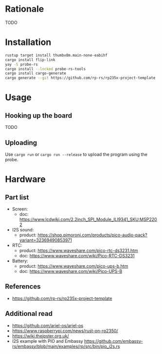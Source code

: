 
# Rationale

TODO

# Installation

```bash
rustup target install thumbv8m.main-none-eabihf
cargo install flip-link
yay -S probe-rs
cargo install --locked probe-rs-tools
cargo install cargo-generate
cargo generate --git https://github.com/rp-rs/rp235x-project-template
```


# Usage

## Hooking up the board

TODO

## Uploading

Use `cargo run` or `cargo run --release` to upload the program using the probe.

# Hardware

## Part list
- Screen:
    - doc: https://www.lcdwiki.com/2.2inch_SPI_Module_ILI9341_SKU:MSP2202
- I2S sound:
    - product: https://shop.pimoroni.com/products/pico-audio-pack?variant=32369490853971
- RTC:
    - product: https://www.waveshare.com/pico-rtc-ds3231.htm
    - doc: https://www.waveshare.com/wiki/Pico-RTC-DS3231
- Battery:
    - product: https://www.waveshare.com/pico-ups-b.htm
    - doc: https://www.waveshare.com/wiki/Pico-UPS-B

## References
- https://github.com/rp-rs/rp235x-project-template

## Additional read
- https://github.com/ariel-os/ariel-os
- https://www.raspberrypi.com/news/rust-on-rp2350/
- https://wiki.thejpster.org.uk/
- I2S example with PIO and Embassy https://github.com/embassy-rs/embassy/blob/main/examples/rp/src/bin/pio_i2s.rs
